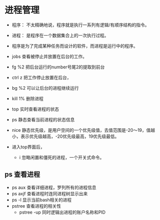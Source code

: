 # 进程管理
- 程序： 不太精确地说，程序就是执行一系列有逻辑/有顺序结构的指令。
- 进程： 是程序在一个数据集合上的一次执行过程。
- 程序是为了完成某种任务而设计的软件，而进程是运行中的程序。

- jobs 查看被停止并放置在后台的工作。
- fg %2 把后台运行的number号尾2的提取到前台
- ctrl z 把工作停止放置在后台，
- bg %2 可以让后台的进程继续运行
- kill 1% 删除进程
- top 实时查看进程的状态
- ps 静态查看当前进程的状态信息
- nice 静态优先级，是用户空间的一个优先级值，去值范围是-20～19，值越小，表示优先级越高，-20优先级最高，19优先级最低。
- 进入top界面后，
	- i 忽略闲置和僵死的进程，一个开关式命令。

## ps 查看进程
- ps aux 查看详细进程，罗列所有的进程信息
- ps axjf 查看进程时连同进程树显示出来
- ps -l 显示当前bash相关的进程
- pstree 查看进程的相关性
	- pstree -up 同时逻辑出进程的账户名称和PID
